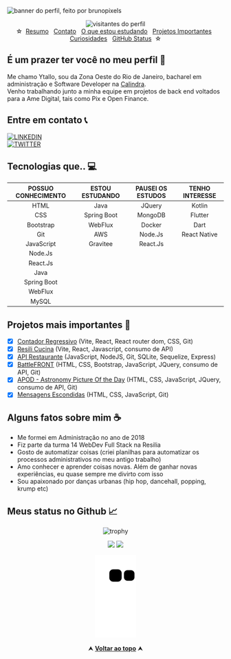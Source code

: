 <div>
 
  ![banner do perfil, feito por brunopixels](https://i.pinimg.com/originals/ca/26/2e/ca262e0354eea311c41134c3e4bc3bc2.gif)
</div>

<div align="center">
  <img height="30em" src="https://visitor-badge.glitch.me/badge?page_id=ytallobruno&left_color=Black&right_color=CornflowerBlue" alt="visitantes do perfil"/>
</div>
  
<div id="inicio" align="center">
  &#9734;&nbsp;&nbsp;<a href="#sobre">Resumo</a>&nbsp;&nbsp;
  <a href="#contato">Contato</a>&nbsp;&nbsp;
  <a href="#aprendizado">O que estou estudando</a>&nbsp;&nbsp;
  <a href="#projetos">Projetos Importantes</a>&nbsp;&nbsp;
  <a href="#curiosidades">Curiosidades</a>&nbsp;&nbsp;
  <a href="#status">GitHub Status</a>&nbsp;&nbsp;&#9734;
</div>

<h2 id="sobre">É um prazer ter você no meu perfil 👋 </h2>

Me chamo Ytallo, sou da Zona Oeste do Rio de Janeiro, bacharel em administração e Software Developer na [Calindra](https://calindra.tech/).<br>
Venho trabalhando junto a minha equipe em projetos de back end voltados para a Ame Digital, tais como Pix e Open Finance.


<h2 id="contato">Entre em contato 📞</h2>
<div>
 
   [![LINKEDIN](https://img.shields.io/badge/-Ytallo%20Bruno-004f93?style=flat-square&logo=Linkedin&logoColor=white&link=https://www.linkedin.com/in/ytallobruno/)](https://www.linkedin.com/in/ytallobruno/)
 <br>
   [![TWITTER](https://img.shields.io/badge/Follow:%20@ytallodev-004f93?style=flat-square&logo=Twitter&logoColor=white&link=mailto:ytallodev@gmail.com)](https://twitter.com/ytallodev/)

</div>


<h2 id="aprendizado"> Tecnologias que.. 💻 </h2>

POSSUO CONHECIMENTO | ESTOU ESTUDANDO | PAUSEI OS ESTUDOS                 | TENHO INTERESSE
:------:            | :------:        | :------:                          | :------:
HTML                | Java            | JQuery                            | Kotlin
CSS                 | Spring Boot     | MongoDB                           | Flutter
Bootstrap           | WebFlux         | Docker                            | Dart
Git                 | AWS             | Node.Js                           | React Native
JavaScript          | Gravitee        | React.Js                          | 
Node.Js             |                 |                                   |
React.Js            |                 |                                   |
Java                |                 |                                   |
Spring Boot         |                 |                                   |
WebFlux             |                 |                                   |
MySQL               |                 |                                   |


<h2 id="projetos">  Projetos mais importantes 📌 </h2>

- [x] [Contador Regressivo](https://github.com/ytallobruno/contadorRegressivo) (Vite, React, React router dom, CSS, Git)
- [x] [Resili Cucina](https://github.com/ytallobruno/ProjetoFinalModulo5) (Vite, React, Javascript, consumo de API)
- [x] [API Restaurante](https://github.com/ytallobruno/ProjetoFinalModulo4) (JavaScript, NodeJS, Git, SQLite, Sequelize, Express)
- [x] [BattleFRONT](https://github.com/ytallobruno/ProjetoFinalModulo2) (HTML, CSS, Bootstrap, JavaScript, JQuery, consumo de API, Git)
- [x] [APOD - Astronomy Picture Of the Day](https://github.com/ytallobruno/projetoAPOD) (HTML, CSS, JavaScript, JQuery, consumo de API, Git)
- [x] [Mensagens Escondidas](https://github.com/ytallobruno/ProjetoMensagemEscondida) (HTML, CSS, JavaScript, Git)
<!-- - [x] [H2 (Hip-Hop) Api](https://github.com/ytallobruno/h2api) (Java, Lombok, Spring, MySQL) -->


<h2 id="curiosidades">  Alguns fatos sobre mim ☕ </h2>

- Me formei em Administração no ano de 2018
- Fiz parte da turma 14 WebDev Full Stack na Resilia
- Gosto de automatizar coisas (criei planilhas para automatizar os processos administrativos no meu antigo trabalho)
- Amo conhecer e aprender coisas novas. Além de ganhar novas experiências, eu quase sempre me divirto com isso
- Sou apaixonado por danças urbanas (hip hop, dancehall, popping, krump etc)


<h2 id="status"> Meus status no Github 📈 </h2>
 
<div align="center">
 
  ![trophy](https://github-profile-trophy.vercel.app/?username=ytallobruno&margin-w=5&margin-h=5&no-frame=true) <!--[troféis]-->

  <img height="140em" src="https://github-readme-stats.vercel.app/api?username=ytallobruno&show_icons=true"/> <!--[ytallo github stats]-->
  <img height="140em" src="https://github-readme-stats.vercel.app/api/top-langs/?username=ytallobruno&layout=compact"/> <!--[ytallo github langs]--> 


  ![Snake animation](https://github.com/ytallobruno/ytallobruno/blob/output/github-contribution-grid-snake.svg) <!--[cobrinha]-->
 
</div>

<div align="center">
  &#11165;&nbsp;<a href="#inicio"><strong>Voltar ao topo</strong></a>&nbsp;&#11165;
</div>
